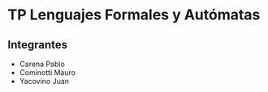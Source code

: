 # TP Lenguajes Formales y Autómatas
## Integrantes
- Carena Pablo
- Cominotti Mauro
- Yacovino Juan


